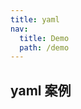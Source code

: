 ```yaml
---
title: yaml
nav:
  title: Demo
  path: /demo
---
```


## yaml 案例

<code src="../examples/yaml.tsx"></code>
